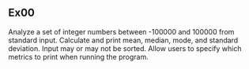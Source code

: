 ## Ex00
Analyze a set of integer numbers between -100000 and 100000 from standard input.
Calculate and print mean, median, mode, and standard deviation.
Input may or may not be sorted.
Allow users to specify which metrics to print when running the program.

